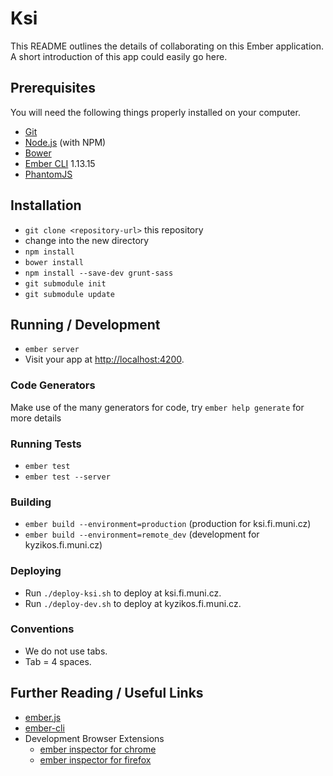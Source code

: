 # Ksi

This README outlines the details of collaborating on this Ember application.
A short introduction of this app could easily go here.

## Prerequisites

You will need the following things properly installed on your computer.

* [Git](http://git-scm.com/)
* [Node.js](http://nodejs.org/) (with NPM)
* [Bower](http://bower.io/)
* [Ember CLI](http://www.ember-cli.com/) 1.13.15
* [PhantomJS](http://phantomjs.org/)

## Installation

* `git clone <repository-url>` this repository
* change into the new directory
* `npm install`
* `bower install`
* `npm install --save-dev grunt-sass`
* `git submodule init`
* `git submodule update`

## Running / Development

* `ember server`
* Visit your app at [http://localhost:4200](http://localhost:4200).

### Code Generators

Make use of the many generators for code, try `ember help generate` for more details

### Running Tests

* `ember test`
* `ember test --server`

### Building

* `ember build --environment=production` (production for ksi.fi.muni.cz)
* `ember build --environment=remote_dev` (development for kyzikos.fi.muni.cz)

### Deploying

* Run `./deploy-ksi.sh` to deploy at ksi.fi.muni.cz.
* Run `./deploy-dev.sh` to deploy at kyzikos.fi.muni.cz.

### Conventions

* We do not use tabs.
* Tab = 4 spaces.

## Further Reading / Useful Links

* [ember.js](http://emberjs.com/)
* [ember-cli](http://www.ember-cli.com/)
* Development Browser Extensions
  * [ember inspector for chrome](https://chrome.google.com/webstore/detail/ember-inspector/bmdblncegkenkacieihfhpjfppoconhi)
  * [ember inspector for firefox](https://addons.mozilla.org/en-US/firefox/addon/ember-inspector/)

